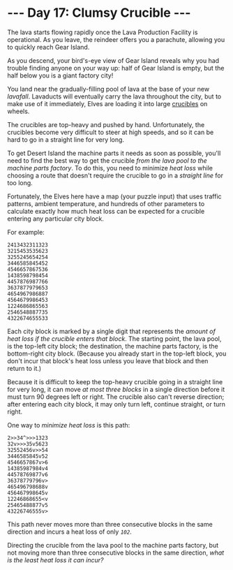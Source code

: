 # --- Day 17: Clumsy Crucible ---

The lava starts flowing rapidly once the Lava Production Facility is
operational. As you <span title="see you soon?">leave</span>, the
reindeer offers you a parachute, allowing you to quickly reach Gear
Island.

As you descend, your bird's-eye view of Gear Island reveals why you had
trouble finding anyone on your way up: half of Gear Island is empty, but
the half below you is a giant factory city!

You land near the gradually-filling pool of lava at the base of your new
*lavafall*. Lavaducts will eventually carry the lava throughout the
city, but to make use of it immediately, Elves are loading it into large
<a href="https://en.wikipedia.org/wiki/Crucible"
target="_blank">crucibles</a> on wheels.

The crucibles are top-heavy and pushed by hand. Unfortunately, the
crucibles become very difficult to steer at high speeds, and so it can
be hard to go in a straight line for very long.

To get Desert Island the machine parts it needs as soon as possible,
you'll need to find the best way to get the crucible *from the lava pool
to the machine parts factory*. To do this, you need to minimize *heat
loss* while choosing a route that doesn't require the crucible to go in
a *straight line* for too long.

Fortunately, the Elves here have a map (your puzzle input) that uses
traffic patterns, ambient temperature, and hundreds of other parameters
to calculate exactly how much heat loss can be expected for a crucible
entering any particular city block.

For example:

    2413432311323
    3215453535623
    3255245654254
    3446585845452
    4546657867536
    1438598798454
    4457876987766
    3637877979653
    4654967986887
    4564679986453
    1224686865563
    2546548887735
    4322674655533

Each city block is marked by a single digit that represents the *amount
of heat loss if the crucible enters that block*. The starting point, the
lava pool, is the top-left city block; the destination, the machine
parts factory, is the bottom-right city block. (Because you already
start in the top-left block, you don't incur that block's heat loss
unless you leave that block and then return to it.)

Because it is difficult to keep the top-heavy crucible going in a
straight line for very long, it can move *at most three blocks* in a
single direction before it must turn 90 degrees left or right. The
crucible also can't reverse direction; after entering each city block,
it may only turn left, continue straight, or turn right.

One way to *minimize heat loss* is this path:

    2>>34^>>>1323
    32v>>>35v5623
    32552456v>>54
    3446585845v52
    4546657867v>6
    14385987984v4
    44578769877v6
    36378779796v>
    465496798688v
    456467998645v
    12246868655<v
    25465488877v5
    43226746555v>

This path never moves more than three consecutive blocks in the same
direction and incurs a heat loss of only *`102`*.

Directing the crucible from the lava pool to the machine parts factory,
but not moving more than three consecutive blocks in the same direction,
*what is the least heat loss it can incur?*
